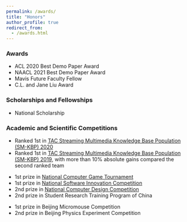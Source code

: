 ```yaml
---
permalink: /awards/
title: "Honors"
author_profile: true
redirect_from: 
  - /awards.html
---
```


### Awards

- ACL 2020 Best Demo Paper Award <br>
- NAACL 2021 Best Demo Paper Award <br>
- Mavis Future Faculty Fellow <br>
- C.L. and Jane Liu Award <br>

### Scholarships and Fellowships

- National Scholarship <br>
<!-- - Chinese Academy of Sciences Scholarship (First-Class) <br>  -->
<!-- - Schlumberger Scholarship <br> -->

### Academic and Scientific Competitions

- Ranked 1st in [TAC Streaming Multimedia Knowledge Base Population (SM-KBP) 2020](https://tac.nist.gov/2020/KBP/SM-KBP/index.html)
- Ranked 1st in [TAC Streaming Multimedia Knowledge Base Population (SM-KBP) 2019](https://tac.nist.gov/2019/SM-KBP/index.html), with more than 10% absolute gains compared the second ranked team
<!-- - Ranked 2nd in TAC Knowledge Base Population (KBP) 2016 -->
- 1st prize in <a href='http://computergames.caai.cn/'>National Computer Game Tournament</a> <br>
- 1st prize in <a href='http://dasai.lanqiao.cn/pages/dasai/curren_item.html'>National Software Innovation Competition</a>  <br>
- 2nd prize in <a href='http://jsjds.ruc.edu.cn/'>National Computer Design Competition</a>  <br>
- 2nd prize in Student Research Training Program of China <br>
<!-- - 3rd prize in National Information Security Competition <br> -->
<!-- - 3rd prize in National Trail of International Contest of innovation (iCAN'13)  <br> -->
- 1st prize in Beijing Micromouse Competition <br>
- 2nd prize in Beijing Physics Experiment Competition <br>